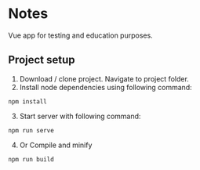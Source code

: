 # Notes
Vue app for testing and education purposes.

## Project setup
1. Download / clone project. Navigate to project folder.
2. Install node dependencies using following command:
```
npm install
```
3. Start server with following command:
```
npm run serve
```
4. Or Compile and minify
```
npm run build
```
